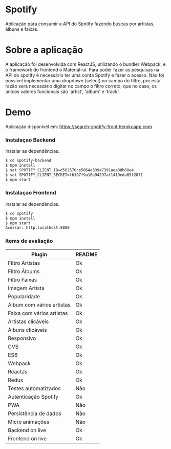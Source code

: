 # Spotify

Aplicação para consumir a API do Spotify fazendo buscas por artistas, álbuns e faixas.

# Sobre a aplicação

A aplicação foi desenvolvida com ReactJS, utilizando o bundler Webpack, e o framework do frontend o Material-ui.
Para poder fazer as pesquisas na API do spotify é necessário ter uma conta Spotify e fazer o acesso.
Não foi possível implementar uma dropdown (select) no campo do filtro, por esta razão será necessário digitar no campo o filtro correto, que no caso, os únicos valores funcionais são 'artist', 'album' e 'track'.

# Demo

Aplicação disponível em:
https://search-spotify-front.herokuapp.com

### Instalaçao Backend

Instalar as dependências.

```sh
$ cd spotify-backend
$ npm install 
$ set SPOTIFY_CLIENT_ID=d562570ce5064a339a7391aea38b08e4
$ set SPOTIFY_CLIENT_SECRET=f6197f9a10a94297af1419eda05f2871
$ npm start
```

### Instalaçao Frontend

Instalar as dependências.

```sh
$ cd spotify
$ npm install 
$ npm start
Acessar: http:localhost:8080
```

### Items de avaliação

| Plugin | README |
| ------ | ------ |
| Filtro Artistas | Ok |
| Filtro Álbums | Ok |
| Filtro Faixas | Ok |
| Imagem Artista | Ok |
| Popularidade | Ok |
| Álbum com vários artistas | Ok |
|Faixa com vários artistas| Ok|
|Artistas clicáveis| Ok |
|Álbuns clicáveis | Ok |
|Responsivo| Ok|
|CVS| Ok|
|ES6|Ok|
|Webpack|Ok|
|ReactJs|Ok|
|Redux| Ok|
|Testes automatizados| Não|
|Autenticação Spotify| Ok|
|PWA|Não|
|Persistência de dados|Não|
|Micro animações|Não|
|Backend on live|Ok|
|Frontend on live|Ok|
